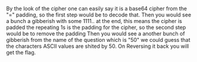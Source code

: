 By the look of the cipher one can easily say it is a base64 cipher from the "=" padding, so the first step would be to decode that.
Then you would see a bunch a gibberish with some 1111.. at the end, this means the cipher is padded the repeating 1s is the padding for the cipher, so the second step would be to remove the padding
Then you would see a another bunch of gibberish from the name of the question which is "50" we could guess that the characters ASCII values are shited by 50. On Reversing it back you will get the flag.
